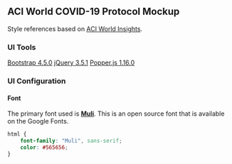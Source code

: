 ## ACI World COVID-19 Protocol Mockup
Style references based on [ACI World Insights](https://blog.aci.aero/).

### UI Tools
[Bootstrap 4.5.0](https://getbootstrap.com/docs/4.5/components/alerts/)
[jQuery 3.5.1](https://jquery.com)
[Popper.js 1.16.0](https://popper.js.org)

### UI Configuration
#### Font
The primary font used is [**Muli**](https://fonts.google.com/specimen/Muli). This is an open source font that is available on the Google Fonts.
```css
html {
    font-family: "Muli", sans-serif;
    color: #565656;
}
```
